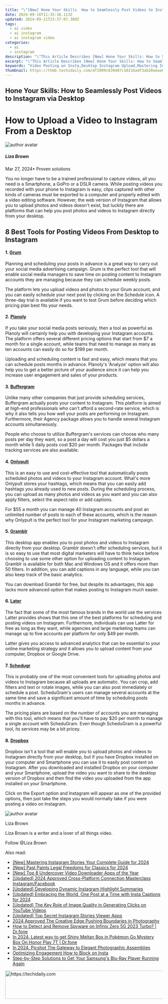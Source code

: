 ```yaml
---
title: "\"[New] Hone Your Skills  How to Seamlessly Post Videos to Instagram via Desktop\""
date: 2024-09-16T11:35:16.113Z
updated: 2024-09-21T23:57:07.389Z
tags:
  - ai video
  - ai instagram
  - ai instagram video
categories:
  - ai
  - instagram
description: "\"This Article Describes [New] Hone Your Skills: How to Seamlessly Post Videos to Instagram via Desktop\""
excerpt: "\"This Article Describes [New] Hone Your Skills: How to Seamlessly Post Videos to Instagram via Desktop\""
keywords: "Video Posting on Insta,Desktop Instagram Upload,Mastering Instagram Vids,Instagram Video Seamless Share,Skillful Instagram Video Sharing,Instagram Videos via PC/Mac,Efficient Instagram Video Publishing"
thumbnail: https://thmb.techidaily.com/df2009c639407c10216adf3ab20aeaa652a10152c64c0456c40360dd20bfbffb.jpeg
---
```


## Hone Your Skills: How to Seamlessly Post Videos to Instagram via Desktop

# How to Upload a Video to Instagram From a Desktop

![author avatar](https://lh5.googleusercontent.com/-AIMmjowaFs4/AAAAAAAAAAI/AAAAAAAAABc/Y5UmwDaI7HU/s250-c-k/photo.jpg)

##### Liza Brown

 Mar 27, 2024• Proven solutions

You no longer have to be a trained professional to capture videos, all you need is a Smartphone, a GoPro or a DSLR camera. While posting videos you recorded with your phone to Instagram is easy, clips captured with other kinds of cameras must be exported to a computer and properly edited with a video editing software. However, the web version of Instagram that allows you to upload photos and videos doesn't exist, but luckily there are platforms that can help you post photos and videos to Instagram directly from your desktop.

## 8 Best Tools for Posting Videos From Desktop to Instagram

#### 1\. [Grum](https://www.grum.co/)

Planning and scheduling your posts in advance is a great way to carry out your social media advertising campaign. Grum is the perfect tool that will enable social media managers to save time on posting content to Instagram accounts they are managing because they can schedule weekly posts.

The platform lets you upload videos and photos to your Grum account, and you can easily schedule your next post by clicking on the Schedule icon. A three-day trial is available if you want to test Grum before deciding which pricing plan best fits your needs.

#### 2\. [Planoly](https://www.planoly.com/)

If you take your social media posts seriously, then a tool as powerful as Planoly will certainly help you with developing your Instagram accounts. The platform offers several different pricing options that start from $7 a month for a single account, while teams that need to manage as many as ten accounts can easily do so for $199 per month.

Uploading and scheduling content is fast and easy, which means that you can schedule posts months in advance. Planoly's 'Analyze' option will also help you to get a better picture of your audience since it can help you increase user engagement and sales of your products.

#### 3\. [Buffergram](http://buffergram.com/)

Unlike many other companies that just provide scheduling services, Buffergram actually posts your content to Instagram. This platform is aimed at high-end professionals who can't afford a second-rate service, which is why it also tells you how well your posts are performing on Instagram. Furthermore, their Agency package allows you to handle several Instagram accounts simultaneously.

People who choose to utilize Buffergram's services can choose who many posts per day they want, so a post a day will cost you just $5 dollars a month while 5 daily posts cost $20 per month. Packages that include tracking services are also available.

#### 4\. [Onlypult](https://onlypult.com/)

This is an easy to use and cost-effective tool that automatically posts scheduled photos and videos to your Instagram account. What's more Onlypult stores your hashtags, which means that you can easily add hashtags you already used to new posts. During the scheduling process, you can upload as many photos and videos as you want and you can also apply filters, select the aspect ratio or add captions.

For $55 a month you can manage 40 Instagram accounts and post an unlimited number of posts to each of these accounts, which is the reason why Onlypult is the perfect tool for your Instagram marketing campaign.

#### 5\. [Gramblr](https://gramblr.en.softonic.com/)

This desktop app enables you to post photos and videos to Instagram directly from your desktop. Gramblr doesn't offer scheduling services, but it is so easy to use that most digital marketers will have to think twice before choosing to use some other option for uploading content to Instagram. Gramblr is available for both Mac and Windows OS and it offers more than 50 filters. In addition, you can add captions in any language, while you can also keep track of the basic analytics.

You can download Gramblr for free, but despite its advantages, this app lacks more advanced option that makes posting to Instagram much easier.

#### 6\. [Later](https://later.com/)

The fact that some of the most famous brands in the world use the services Latter provides shows that this one of the best platforms for scheduling and posting videos on Instagram. Furthermore, individuals can use Latter for free as long as they want, while agencies and large marketing teams can manage up to five accounts per platform for only $49 per month.

Latter gives you access to advanced analytics that can be essential to your online marketing strategy and it allows you to upload content from your computer, Dropbox or Google Drive.

#### 7\. [Schedugr](https://schedugr.am/)

This is probably one of the most convenient tools for uploading photos and videos to Instagram because all uploads are automatic. You can crop, add filters and text or rotate images, while you can also post immediately or schedule a post. ScheduGram's users can manage several accounts at the same time and save a significant amount of time by scheduling posts months in advance.

The pricing plans are based on the number of accounts you are managing with this tool, which means that you'll have to pay $20 per month to manage a single account with ScheduGram. Even though ScheduGram is a powerful tool, its services may be a bit pricey.

#### 8\. [Dropbox](https://www.dropbox.com/install)

Dropbox isn't a tool that will enable you to upload photos and videos to Instagram directly from your desktop, but if you have Dropbox installed on your computer and Smartphone you can use it to easily post content on Instagram. After you downloaded and installed Dropbox on your computer and your Smartphone, upload the video you want to share to the desktop version of Dropbox and then find the video you uploaded from the app installed on your Smartphone.

Click on the Export option and Instagram will appear as one of the provided options, then just take the steps you would normally take if you were posting a video on Instagram.

![author avatar](https://lh5.googleusercontent.com/-AIMmjowaFs4/AAAAAAAAAAI/AAAAAAAAABc/Y5UmwDaI7HU/s250-c-k/photo.jpg)

Liza Brown

Liza Brown is a writer and a lover of all things video.

Follow @Liza Brown

<ins class="adsbygoogle"
      style="display:block"
      data-ad-client="ca-pub-7571918770474297"
      data-ad-slot="8358498916"
      data-ad-format="auto"
      data-full-width-responsive="true"></ins>

<span class="atpl-alsoreadstyle">Also read:</span>
<div><ul>
<li><a href="https://instagram-videos.techidaily.com/new-mastering-instagram-stories-your-complete-guide-for-2024/"><u>[New] Mastering Instagram Stories Your Complete Guide for 2024</u></a></li>
<li><a href="https://article-helps.techidaily.com/new-past-paints-legal-freedoms-for-classics-for-2024/"><u>[New] Past Paints Legal Freedoms for Classics for 2024</u></a></li>
<li><a href="https://facebook-videos.techidaily.com/new-top-8-undercover-video-downloader-apps-of-the-year/"><u>[New] Top 8 Undercover Video Downloader Apps of the Year</u></a></li>
<li><a href="https://instagram-videos.techidaily.com/updated-2024-approved-cross-platform-connection-masterclass-instagramfacebook/"><u>[Updated] 2024 Approved Cross-Platform Connection Masterclass Instagram/Facebook</u></a></li>
<li><a href="https://instagram-video-files.techidaily.com/updated-developing-dynamic-instagram-highlight-summaries/"><u>[Updated] Developing Dynamic Instagram Highlight Summaries</u></a></li>
<li><a href="https://instagram-videos.techidaily.com/updated-embracing-the-world-one-post-at-a-time-with-insta-captions-for-2024/"><u>[Updated] Embracing the World, One Post at a Time with Insta Captions for 2024</u></a></li>
<li><a href="https://facebook-video-footage.techidaily.com/updated-the-key-role-of-image-quality-in-generating-clicks-on-youtube-videos/"><u>[Updated] The Key Role of Image Quality in Generating Clicks on YouTube Videos</u></a></li>
<li><a href="https://instagram-videos.techidaily.com/updated-top-secret-instagram-stories-viewer-apps/"><u>[Updated] Top Secret Instagram Stories Viewer Apps</u></a></li>
<li><a href="https://instagram-video-files.techidaily.com/2024-approved-the-creative-edge-pushing-boundaries-in-photography/"><u>2024 Approved The Creative Edge Pushing Boundaries in Photography</u></a></li>
<li><a href="https://android-location-track.techidaily.com/how-to-detect-and-remove-spyware-on-infinix-zero-5g-2023-turbo-drfone-by-drfone-virtual-android/"><u>How to Detect and Remove Spyware on Infinix Zero 5G 2023 Turbo? | Dr.fone</u></a></li>
<li><a href="https://pokemon-go-android.techidaily.com/in-2024-latest-way-to-get-shiny-meltan-box-in-pokemon-go-mystery-box-on-honor-play-7t-drfone-by-drfone-virtual-android/"><u>In 2024, Latest way to get Shiny Meltan Box in Pokémon Go Mystery Box On Honor Play 7T | Dr.fone</u></a></li>
<li><a href="https://extra-guidance.techidaily.com/in-2024-picshot-the-gateway-to-elegant-photographic-assemblies/"><u>In 2024, Picshot The Gateway to Elegant Photographic Assemblies</u></a></li>
<li><a href="https://instagram-videos.techidaily.com/optimizing-engagement-how-to-block-on-insta/"><u>Optimizing Engagement How to Block on Insta</u></a></li>
<li><a href="https://hardware-help.techidaily.com/step-by-step-solutions-to-get-your-samsungs-blu-ray-player-running-again/"><u>Step-by-Step Solutions to Get Your Samsung's Blu-Ray Player Running Again</u></a></li>
</ul></div>

<!-- affiliate ads begin -->
<a href="https://appsumo.8odi.net/c/5597632/2068408/7443" target="_top" id="2068408">
  <img src="//a.impactradius-go.com/display-ad/7443-2068408" border="0" alt="https://techidaily.com" width="728" height="90"/>
</a>
<img height="0" width="0" src="https://appsumo.8odi.net/i/5597632/2068408/7443" style="position:absolute;visibility:hidden;" border="0" />
<!-- affiliate ads end -->

